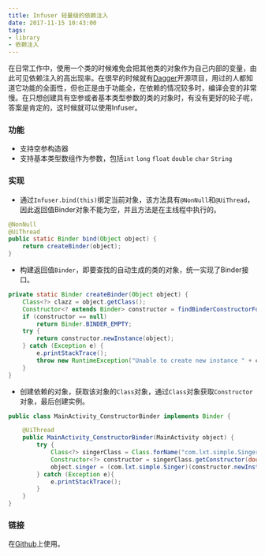```yaml
---
title: Infuser 轻量级的依赖注入
date: 2017-11-15 10:43:00
tags:
- library
- 依赖注入
---
```

在日常工作中，使用一个类的时候难免会把其他类的对象作为自己内部的变量，由此可见依赖注入的高出现率。在很早的时候就有[Dagger](https://github.com/google/dagger)开源项目，用过的人都知道它功能的全面性，但也正是由于功能全，在依赖的情况较多时，编译会变的非常慢。在只想创建具有空参或者基本类型参数的类的对象时，有没有更好的轮子呢，答案是肯定的，这时候就可以使用Infuser。
### 功能
- 支持空参构造器
- 支持基本类型数组作为参数，包括`int` `long` `float` `double` `char` `String`
<!-- more -->

### 实现
* 通过`Infuser.bind(this)`绑定当前对象，该方法具有`@NonNull`和`@UiThread`，因此返回值Binder对象不能为空，并且方法是在主线程中执行的。
```java
@NonNull
@UiThread
public static Binder bind(Object object) {
    return createBinder(object);
}
```
* 构建返回值`Binder`，即要查找的自动生成的类的对象，统一实现了Binder接口。
```java
private static Binder createBinder(Object object) {
    Class<?> clazz = object.getClass();
    Constructor<? extends Binder> constructor = findBinderConstructorForClass(clazz);
    if (constructor == null)
        return Binder.BINDER_EMPTY;
    try {
        return constructor.newInstance(object);
    } catch (Exception e) {
        e.printStackTrace();
        throw new RuntimeException("Unable to create new instance " + constructor, e);
    }
}
```
* 创建依赖的对象，获取该对象的`Class`对象，通过`Class`对象获取`Constructor`对象，最后创建实例。
```java
public class MainActivity_ConstructorBinder implements Binder {

    @UiThread
    public MainActivity_ConstructorBinder(MainActivity object) {
        try {
        	Class<?> singerClass = Class.forName("com.lxt.simple.Singer");
        	Constructor<?> constructor = singerClass.getConstructor(double.class,double.class,double.class);
        	object.singer = (com.lxt.simple.Singer)(constructor.newInstance(20000.0,222222.0,250000.0));
        } catch (Exception e){
           	e.printStackTrace();
        }
    }
}
```
### 链接
在[Github](https://github.com/lxt352/Infuser)上使用。